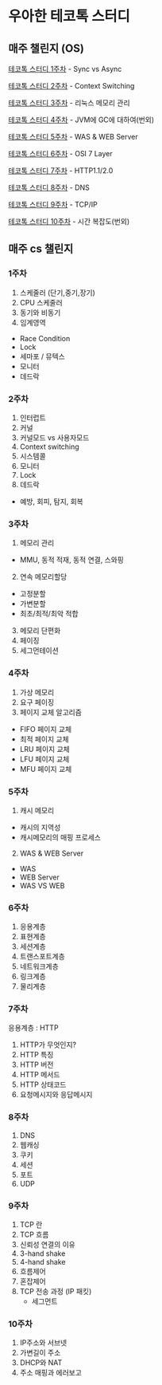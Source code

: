 # 우아한 테코톡 스터디 

## 매주 챌린지 (OS)

[테코톡 스터디 1주차](https://www.youtube.com/watch?v=oEIoqGd-Sns) - Sync vs Async

[테코톡 스터디 2주차](https://www.youtube.com/watch?v=-4HKhwlH3FQ&list=PLgXGHBqgT2TvpJ_p9L_yZKPifgdBOzdVH&index=125) - Context Switching

[테코톡 스터디 3주차](https://www.youtube.com/watch?v=qxmdX449z1U&t=887s&ab_channel=%EC%9A%B0%EC%95%84%ED%95%9CTech) - 리눅스 메모리 관리

[테코톡 스터디 4주차](https://www.youtube.com/watch?v=vZRmCbl871I&list=PLgXGHBqgT2TvpJ_p9L_yZKPifgdBOzdVH&index=123) - JVM에 GC에 대하여(번외)

[테코톡 스터디 5주차](https://www.youtube.com/watch?v=NyhbNtOq0Bc) - WAS & WEB Server

[테코톡 스터디 6주차](https://www.youtube.com/watch?v=Fl_PSiIwtEo) - OSI 7 Layer

[테코톡 스터디 7주차](https://www.youtube.com/watch?v=xcrjamphIp4) - HTTP1.1/2.0

[테코톡 스터디 8주차](https://www.youtube.com/watch?v=5rBzHoR4F2A) - DNS

[테코톡 스터디 9주차](https://www.youtube.com/watch?v=ikDVGYp5dhg) - TCP/IP

[테코톡 스터디 10주차](https://www.youtube.com/watch?v=IEH3YA2Nn4Q) - 시간 복잡도(번외)

## 매주 cs 챌린지

### 1주차

1. 스케줄러 (단기,중기,장기) 
2. CPU 스케줄러
3. 동기와 비동기
4. 임계영역
 - Race Condition
 - Lock
 - 세마포 / 뮤텍스
 - 모니터
 - 데드락

### 2주차 

1. 인터럽트 
2. 커널
3. 커널모드 vs 사용자모드
4. Context switching 
5. 시스템콜 
6. 모니터
7. Lock 
8. 데드락 
  - 예방, 회피, 탐지, 회복

### 3주차

1. 메모리 관리
 - MMU, 동적 적재, 동적 연결, 스와핑

2. 연속 메모리할당
 - 고정분할
 - 가변분할
 - 최초/최적/최악 적합
3. 메모리 단편화
4. 페이징
5. 세그먼테이션


### 4주차

1. 가상 메모리
2. 요구 페이징
3. 페이지 교체 알고리즘
 - FIFO 페이지 교체
 - 최적 페이지 교체
 - LRU 페이지 교체
 - LFU 페이지 교체
 - MFU 페이지 교체

### 5주차

1. 캐시 메모리
 - 캐시의 지역성
 - 캐시메모리의 매핑 프로세스
2. WAS & WEB Server
 - WAS
 - WEB Server
 - WAS VS WEB

### 6주차

1. 응용계층
2. 표현계층
3. 세션계층
4. 트랜스포트계층
5. 네트워크계층
6. 링크계층
7. 물리계층

### 7주차

응용계층 : HTTP
1. HTTP가 무엇인지?
2. HTTP 특징
3. HTTP 버전
4. HTTP 메서드
5. HTTP 상태코드
6. 요청메시지와 응답메시지

### 8주차

1. DNS
2. 웹캐싱
3. 쿠키
4. 세션
5. 포트
6. UDP

### 9주차

1. TCP 란
2. TCP 흐름
3. 신뢰성 연결의 이유
4. 3-hand shake
5. 4-hand shake
6. 흐름제어
7. 혼잡제어
8. TCP 전송 과정 (IP 패킷)
   - 세그먼트

### 10주차

1. IP주소와 서브넷
2. 가변길이 주소
3. DHCP와 NAT
4. 주소 매핑과 에러보고
